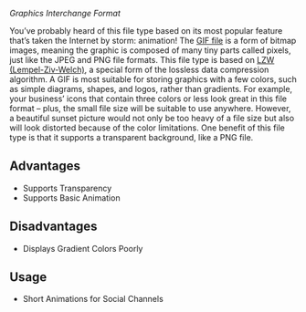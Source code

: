 *Graphics Interchange Format*

You’ve probably heard of this file type based on its most popular feature that’s taken the Internet by storm: animation! The [GIF file](https://support.wix.com/en/article/wix-blog-adding-media-to-a-blog-post) is a form of bitmap images, meaning the graphic is composed of many tiny parts called pixels, just like the JPEG and PNG file formats. This file type is based on [LZW (Lempel-Ziv-Welch)](https://www.geeksforgeeks.org/lzw-lempel-ziv-welch-compression-technique/), a special form of the lossless data compression algorithm. A GIF is most suitable for storing graphics with a few colors, such as simple diagrams, shapes, and logos, rather than gradients. For example, your business’ icons that contain three colors or less look great in this file format – plus, the small file size will be suitable to use anywhere. However, a beautiful sunset picture would not only be too heavy of a file size but also will look distorted because of the color limitations. One benefit of this file type is that it supports a transparent background, like a PNG file.

## Advantages

- Supports Transparency
- Supports Basic Animation

## Disadvantages

- Displays Gradient Colors Poorly

## Usage

- Short Animations for Social Channels


